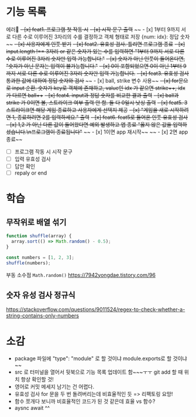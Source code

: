 # 기능 목록

에러🤯
~~- [x] feat1. 프로그램 첫 작동 시~~
~~- [x] 시작 문구 출력~~
~~ - [x] 1부터 9까지 서로 다른 수로 이루어진 3자리의 수를 결정하고 객체 형태로 저장 {num: idx}: 정답 숫자~~
~~- [x] 사용자에게 인풋 받기~~
~~- [x] feat2. 유효성 검사. 틀리면 프로그램 종료~~
~~- [x] input.length !== 3자리 or 같은 숫자가 있는 수를 입력하면 "1부터 9까지 서로 다른 수로 이루어진 3자리 숫자만 입력 가능합니다."~~
~~- [x] 숫자가 아닌 인풋이 들어온다면, "숫자가 아닌 문자는 입력이 불가능합니다."~~
~~- [x] 0이 포함되었으면 0이 아닌 1부터 9까지 서로 다른 수로 이루어진 3자리 숫자만 입력 가능합니다.~~
~~- [x] feat3. 유효성 검사 통과한 값에 대하여 정답 숫자와 검사~~
~~ - [x] ball, strike 변수 사용~~
~~- [x] for문으로 input 순환. 숫자가 key로 객체에 존재하고, value인 idx 가 같으면 strike++, idx 가 다르면 ball++~~
~~- [x] feat4. input과 정답 숫자를 비교한 결과 출력~~
~~- [x] ball과 strike 가 0이면 볼, 스트라이크 여부 출력 안 함. 둘 다 0일시 낫싱 출력~~
~~- [x] feat5. 3 스트라이크면 해당 게임 종료하고 사용자에게 선택지 제공~~
~~- [x] "게임을 새로 시작하려면 1, 종료하려면 2를 입력하세요." 출력~~
~~- [x] feat6. feat5로 들어온 인풋 유효성 검사~~
~~- [x] 1,2 가 아닌 다른 값이 들어왔다면 예외 발생하고 앱 종료 "옳지 않은 값을 입력하셨습니다.\n프로그램이 종료됩니다"~~
~~ - [x] 1이면 app 재시작~~
~~ - [x] 2면 app 종료~~

- [ ] 프로그램 작동 시 시작 문구
- [ ] 입력 유효성 검사
- [ ] 답안 확인
- [ ] repaly or end

# 학습

## 무작위로 배열 섞기

```javascript
function shuffle(array) {
  array.sort(() => Math.random() - 0.5);
}

const numbers = [1, 2, 3];
shuffle(numbers);
```

부동 소수점 `Math.random()`
https://7942yongdae.tistory.com/96

## 숫자 유성 검사 정규식

https://stackoverflow.com/questions/9011524/regex-to-check-whether-a-string-contains-only-numbers

# 소감

- package 파일에 "type": "module" 로 할 것이냐 module.exports로 할 것이냐~~
- src 로 터미널을 열어서 뒷북으로 기능 목록 업데이트 함~~~ㅜㅜ git add 할 때 위치 항상 확인할 것!
- 영어로 커밋 메세지 남기는 건 어렵다.
- 유효성 검사 for 문을 두 번 돌려버리는데 비효율적인 듯 => 리팩토링 요망!
- 함수 쪼개다 보니까 비효율적인 코드가 된 것 같은데 효율 vs 함수?
- aysnc await ^^
